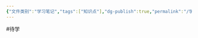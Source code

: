 ```yaml
---
{"文件类别":"学习笔记","tags":["知识点"],"dg-publish":true,"permalink":"/学习笔记studyup/知识点cheese/股权/","dgPassFrontmatter":true,"created":"2024-10-17T09:00:31.374+08:00","updated":"2024-10-17T09:00:34.391+08:00"}
---
```


#待学